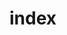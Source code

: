 # index

<!-- Google Tag Manager (noscript) -->
<noscript><iframe src="https://www.googletagmanager.com/ns.html?id=GTM-56HBVQ7T"
height="0" width="0" style="display:none;visibility:hidden"></iframe></noscript>
<!-- End Google Tag Manager (noscript) -->

